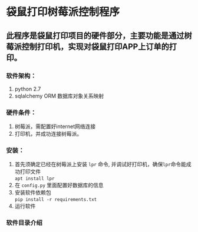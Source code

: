# 袋鼠打印树莓派控制程序

## 此程序是袋鼠打印项目的硬件部分，主要功能是通过树莓派控制打印机，实现对袋鼠打印APP上订单的打印。

### 软件架构：
1. python 2.7
2. sqlalchemy ORM 数据库对象关系映射
### 硬件条件：
1. 树莓派，需配置好internet网络连接
2. 打印机，并成功连接树莓派。

### 安装：
1. 首先须确定已经在树莓派上安装 `lpr` 命令, 并调试好打印机，确保`lpr`命令能成功打印文件 \
`apt install lpr`
2. 在 `config.py` 里面配置好数据库的信息
3. 安装软件依赖包 \
`pip install -r requirements.txt`
4. 运行软件


### 软件目录介绍

    
